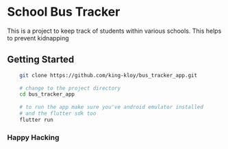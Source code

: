 # School Bus Tracker

This is a project to keep track of students within various schools.
This helps to prevent kidnapping 

## Getting Started

```bash
	git clone https://github.com/king-kloy/bus_tracker_app.git
	
	# change to the project directory
	cd bus_tracker_app
	
	# to run the app make sure you've android emulator installed
	# and the flutter sdk too
	flutter run
```

### Happy Hacking

